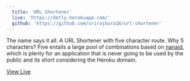 ```yaml
--- 
  title: 'URL Shortener'
  live: 'https://detly.herokuapp.com/'
  github: 'https://github.com/srirajbura16/url-shortener'
---
```


The name says it all. A URL Shortener with five character route. Why 5 characters? Five entails a large pool of combinations based on [nanaid](https://github.com/ai/nanoid), which is plenty for an application that is never going to be used by the public and its short considering the Heroku domain.

[View Live](https://detly.herokuapp.com/)
